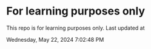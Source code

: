 # For learning purposes only
This repo is for learning purposes only.
Last updated at

Wednesday, May 22, 2024 7:02:48 PM

